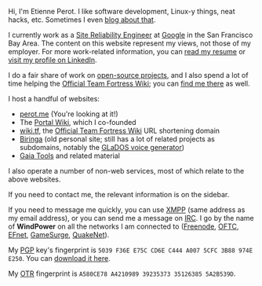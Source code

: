 Hi, I'm Etienne Perot. I like software development, Linux-y things, neat hacks, etc. Sometimes I even [blog about that][perot.me].

I currently work as a [Site Reliability Engineer] at [Google] in the San Francisco Bay Area. The content on this website represent my views, not those of my employer. For more work-related information, you can [read my resume][Etienne Perot CV] or [visit my profile on LinkedIn][Etienne Perot on LinkedIn].

I do a fair share of work on [open-source projects][EtiennePerot on GitHub], and I also spend a lot of time helping the [Official Team Fortress Wiki]; you can [find me there][WindPower on Team Fortress Wiki] as well.

I host a handful of websites:

* [perot.me] (You're looking at it!)
* The [Portal Wiki], which I co-founded
* [wiki.tf], the [Official Team Fortress Wiki] URL shortening domain
* [Biringa] (old personal site; still has a lot of related projects as subdomains, notably the [GLaDOS voice generator])
* [Gaia Tools] and related material

I also operate a number of non-web services, most of which relate to the above websites.

If you need to contact me, the relevant information is on the sidebar.

If you need to message me quickly, you can use [XMPP][Extensible Messaging and Presence Protocol] (same address as my email address), or you can send me a message on [IRC][Internet Relay Chat]. I go by the name of **WindPower** on all the networks I am connected to ([Freenode], [OFTC][Open and Free Technology Community], [EFnet], [GameSurge], [QuakeNet]).

My [PGP][Pretty Good Privacy] key's fingerprint is `5039 F36E E75C CD6E C444 A007 5CFC 3B88 974E E250`. You can [download it here][Etienne Perot PGP key].

My [OTR][Off-the-Record Messaging] fingerprint is `A580CE78 A4210989 39235373 35126385 5A2B539D`.

[Site Reliability Engineer]: https://landing.google.com/sre/
[Google]: https://www.google.com/about/jobs/
[Etienne Perot CV]: https://perot.me/cv
[Etienne Perot on LinkedIn]: https://www.linkedin.com/in/etienneperot
[EtiennePerot on GitHub]: https://github.com/EtiennePerot
[Official Team Fortress Wiki]: http://wiki.teamfortress.com/wiki/Main_Page
[WindPower on Team Fortress Wiki]: http://wiki.teamfortress.com/wiki/User:WindPower
[perot.me]: https://perot.me/
[Portal Wiki]: http://theportalwiki.com/
[wiki.tf]: http://wiki.tf/
[play.wiki.tf]: steam://connect/play.wiki.tf
[Biringa]: http://biringa.com/
[GLaDOS Voice Generator]: http://glados.biringa.com/
[Gaia Tools]: http://gaiatools.com/
[Extensible Messaging and Presence Protocol]: https://en.wikipedia.org/wiki/XMPP
[Internet Relay Chat]: https://en.wikipedia.org/wiki/Internet_Relay_Chat
[Freenode]: https://freenode.net/
[Open and Free Technology Community]: http://www.oftc.net/oftc/
[EFnet]: http://www.efnet.org/
[GameSurge]: https://gamesurge.net/
[QuakeNet]: http://www.quakenet.org/
[Pretty Good Privacy]: https://en.wikipedia.org/wiki/Pretty_Good_Privacy
[Etienne Perot PGP key]: https://perot.me/pgp.asc
[Off-the-Record Messaging]: https://en.wikipedia.org/wiki/Off-the-Record_Messaging
